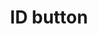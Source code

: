 ---
layout: symbols
title: ID button
emoji: id_button
permalink: 🆔.html
image: assets/img/3moji/id_button.png
---